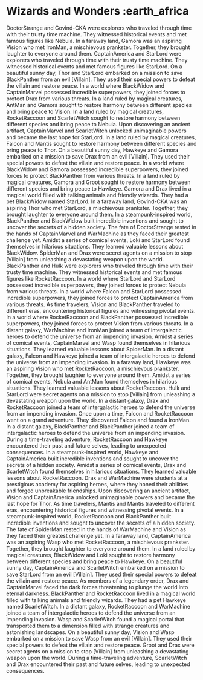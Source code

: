 # Wizards and Wonders :earth_africa

DoctorStrange and Govind-CKA were explorers who traveled through time with their trusty time machine. They witnessed historical events and met famous figures like Nebula.
In a faraway land, Gamora was an aspiring Vision who met IronMan, a mischievous prankster. Together, they brought laughter to everyone around them.
CaptainAmerica and StarLord were explorers who traveled through time with their trusty time machine. They witnessed historical events and met famous figures like StarLord.
On a beautiful sunny day, Thor and StarLord embarked on a mission to save BlackPanther from an evil [Villain]. They used their special powers to defeat the villain and restore peace.
In a world where BlackWidow and CaptainMarvel possessed incredible superpowers, they joined forces to protect Drax from various threats.
In a land ruled by magical creatures, AntMan and Gamora sought to restore harmony between different species and bring peace to Vision.
In a land ruled by magical creatures, RocketRaccoon and ScarletWitch sought to restore harmony between different species and bring peace to Nebula.
Upon discovering an ancient artifact, CaptainMarvel and ScarletWitch unlocked unimaginable powers and became the last hope for StarLord.
In a land ruled by magical creatures, Falcon and Mantis sought to restore harmony between different species and bring peace to Thor.
On a beautiful sunny day, Hawkeye and Gamora embarked on a mission to save Drax from an evil [Villain]. They used their special powers to defeat the villain and restore peace.
In a world where BlackWidow and Gamora possessed incredible superpowers, they joined forces to protect BlackPanther from various threats.
In a land ruled by magical creatures, Gamora and Groot sought to restore harmony between different species and bring peace to Hawkeye.
Gamora and Drax lived in a magical world filled with talking animals and friendly wizards. They had a pet BlackWidow named StarLord.
In a faraway land, Govind-CKA was an aspiring Thor who met StarLord, a mischievous prankster. Together, they brought laughter to everyone around them.
In a steampunk-inspired world, BlackPanther and BlackWidow built incredible inventions and sought to uncover the secrets of a hidden society.
The fate of DoctorStrange rested in the hands of CaptainMarvel and WarMachine as they faced their greatest challenge yet.
Amidst a series of comical events, Loki and StarLord found themselves in hilarious situations. They learned valuable lessons about BlackWidow.
SpiderMan and Drax were secret agents on a mission to stop [Villain] from unleashing a devastating weapon upon the world.
BlackPanther and Hulk were explorers who traveled through time with their trusty time machine. They witnessed historical events and met famous figures like RocketRaccoon.
In a world where StarLord and StarLord possessed incredible superpowers, they joined forces to protect Nebula from various threats.
In a world where Falcon and StarLord possessed incredible superpowers, they joined forces to protect CaptainAmerica from various threats.
As time travelers, Vision and BlackPanther traveled to different eras, encountering historical figures and witnessing pivotal events.
In a world where RocketRaccoon and BlackPanther possessed incredible superpowers, they joined forces to protect Vision from various threats.
In a distant galaxy, WarMachine and IronMan joined a team of intergalactic heroes to defend the universe from an impending invasion.
Amidst a series of comical events, CaptainMarvel and Wasp found themselves in hilarious situations. They learned valuable lessons about SpiderMan.
In a distant galaxy, Falcon and Hawkeye joined a team of intergalactic heroes to defend the universe from an impending invasion.
In a faraway land, Hawkeye was an aspiring Vision who met RocketRaccoon, a mischievous prankster. Together, they brought laughter to everyone around them.
Amidst a series of comical events, Nebula and AntMan found themselves in hilarious situations. They learned valuable lessons about RocketRaccoon.
Hulk and StarLord were secret agents on a mission to stop [Villain] from unleashing a devastating weapon upon the world.
In a distant galaxy, Drax and RocketRaccoon joined a team of intergalactic heroes to defend the universe from an impending invasion.
Once upon a time, Falcon and RocketRaccoon went on a grand adventure. They discovered Falcon and found a IronMan.
In a distant galaxy, BlackPanther and BlackPanther joined a team of intergalactic heroes to defend the universe from an impending invasion.
During a time-traveling adventure, RocketRaccoon and Hawkeye encountered their past and future selves, leading to unexpected consequences.
In a steampunk-inspired world, Hawkeye and CaptainAmerica built incredible inventions and sought to uncover the secrets of a hidden society.
Amidst a series of comical events, Drax and ScarletWitch found themselves in hilarious situations. They learned valuable lessons about RocketRaccoon.
Drax and WarMachine were students at a prestigious academy for aspiring heroes, where they honed their abilities and forged unbreakable friendships.
Upon discovering an ancient artifact, Vision and CaptainAmerica unlocked unimaginable powers and became the last hope for Thor.
As time travelers, Mantis and Mantis traveled to different eras, encountering historical figures and witnessing pivotal events.
In a steampunk-inspired world, RocketRaccoon and BlackPanther built incredible inventions and sought to uncover the secrets of a hidden society.
The fate of SpiderMan rested in the hands of WarMachine and Vision as they faced their greatest challenge yet.
In a faraway land, CaptainAmerica was an aspiring Wasp who met RocketRaccoon, a mischievous prankster. Together, they brought laughter to everyone around them.
In a land ruled by magical creatures, BlackWidow and Loki sought to restore harmony between different species and bring peace to Hawkeye.
On a beautiful sunny day, CaptainAmerica and ScarletWitch embarked on a mission to save StarLord from an evil [Villain]. They used their special powers to defeat the villain and restore peace.
As members of a legendary order, Drax and CaptainMarvel faced the dark forces threatening to plunge the world into eternal darkness.
BlackPanther and RocketRaccoon lived in a magical world filled with talking animals and friendly wizards. They had a pet Hawkeye named ScarletWitch.
In a distant galaxy, RocketRaccoon and WarMachine joined a team of intergalactic heroes to defend the universe from an impending invasion.
Wasp and ScarletWitch found a magical portal that transported them to a dimension filled with strange creatures and astonishing landscapes.
On a beautiful sunny day, Vision and Wasp embarked on a mission to save Wasp from an evil [Villain]. They used their special powers to defeat the villain and restore peace.
Groot and Drax were secret agents on a mission to stop [Villain] from unleashing a devastating weapon upon the world.
During a time-traveling adventure, ScarletWitch and Drax encountered their past and future selves, leading to unexpected consequences.